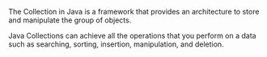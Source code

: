 The Collection in Java is a framework that provides an architecture to store and manipulate the group of objects.

Java Collections can achieve all the operations that you perform on a data such as searching, sorting, insertion, manipulation, and deletion.
